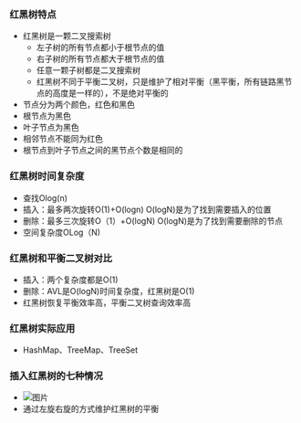 ### 红黑树特点
- 红黑树是一颗二叉搜索树
  - 左子树的所有节点都小于根节点的值
  - 右子树的所有节点都大于根节点的值
  - 任意一颗子树都是二叉搜索树
  - 红黑树不同于平衡二叉树，只是维护了相对平衡（黑平衡，所有链路黑节点的高度是一样的），不是绝对平衡的
- 节点分为两个颜色，红色和黑色
- 根节点为黑色
- 叶子节点为黑色
- 相邻节点不能同为红色
- 根节点到叶子节点之间的黑节点个数是相同的

### 红黑树时间复杂度
- 查找Olog(n)
- 插入：最多两次旋转O(1)+O(logn) O(logN)是为了找到需要插入的位置
- 删除：最多三次旋转O（1）+O(logN) O(logN)是为了找到需要删除的节点
- 空间复杂度OLog（N)

### 红黑树和平衡二叉树对比
- 插入：两个复杂度都是O(1)
- 删除：AVL是O(logN)时间复杂度，红黑树是O(1)
- 红黑树恢复平衡效率高，平衡二叉树查询效率高

### 红黑树实际应用
- HashMap、TreeMap、TreeSet

### 插入红黑树的七种情况
- ![图片](https://user-images.githubusercontent.com/55612309/112933088-baf61500-9151-11eb-8f6b-f43d5490a124.png)
- 通过左旋右旋的方式维护红黑树的平衡

### 
